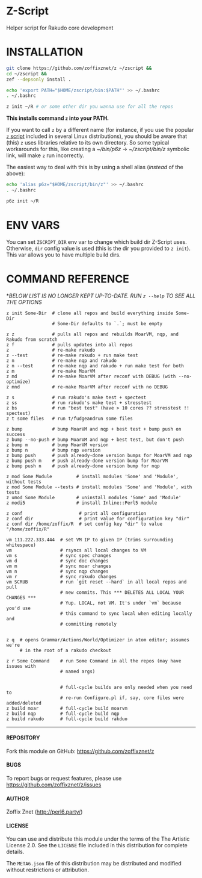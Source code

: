 # Z-Script

Helper script for Rakudo core development

# INSTALLATION

```bash
git clone https://github.com/zoffixznet/z ~/zscript &&
cd ~/zscript &&
zef --depsonly install .

echo 'export PATH="$HOME/zscript/bin:$PATH"' >> ~/.bashrc
. ~/.bashrc

z init ~/R # or some other dir you wanna use for all the repos
```

**This installs command `z` into your PATH.**

If you want to call `z` by a different name (for instance, if you use the popular [`z` script](https://github.com/rupa/z) included in several Linux distributions), you should be aware that (this) `z` uses libraries relative to its own directory. So some typical workarounds for this, like creating a _~/bin/p6z_ → _~/zscript/bin/z_ symbolic link, will make `z` run incorrectly.

The easiest way to deal with this is by using a shell alias (_instead_ of the above):

```bash
echo 'alias p6z="$HOME/zscript/bin/z"' >> ~/.bashrc
. ~/.bashrc

p6z init ~/R
```


# ENV VARS

You can set `ZSCRIPT_DIR` env var to change which build dir Z-Script uses.
Otherwise, `dir` config value is used (this is the dir you provided to
`z init`). This var allows you to have multiple build dirs.

# COMMAND REFERENCE

**BELOW LIST IS NO LONGER KEPT UP-TO-DATE. RUN `z --help` TO SEE ALL THE
OPTIONS*

```
z init Some-Dir  # clone all repos and build everything inside Some-Dir
                 # Some-Dir defaults to `.`; must be empty

z z              # pulls all repos and rebuilds MoarVM, nqp, and Rakudo from scratch
z f              # pulls updates into all repos
z                # re-make rakudo
z --test         # re-make rakudo + run make test
z n              # re-make nqp and rakudo
z n --test       # re-make nqp and rakudo + run make test for both
z m              # re-make MoarVM
z md             # re-make MoarVM after reconf with DEBUG (with --no-optimize)
z mnd            # re-make MoarVM after reconf with no DEBUG

z s              # run rakudo's make test + spectest
z ss             # run rakudo's make test + stresstest
z bs             # run "best test" (have > 10 cores ?? stresstest !! spectest)
z t some files   # run t/fudgeandrun some files

z bump           # bump MoarVM and nqp + best test + bump push on success
z bump --no-push # bump MoarVM and nqp + best test, but don't push
z bump m         # bump MoarVM version
z bump n         # bump nqp version
z bump push      # push already-done version bumps for MoarVM and nqp
z bump push m    # push already-done version bump for MoarVM
z bump push n    # push already-done version bump for nqp

z mod Some Module         # install modules 'Some' and 'Module', without tests
z mod Some Module --tests # install modules 'Some' and 'Module', with tests
z umod Some Module        # uninstall modules 'Some' and 'Module'
z modi5                   # install Inline::Perl5 module

z conf                     # print all configuration
z conf dir                 # print value for configuration key "dir"
z conf dir /home/zoffix/R  # set config key "dir" to value "/home/zoffix/R"

vm 111.222.333.444  # set VM IP to given IP (trims surrounding whitespace)
vm                  # rsyncs all local changes to VM
vm s                # sync spec changes
vm d                # sync doc changes
vm m                # sync moar changes
vm n                # sync nqp changes
vm r                # sync rakudo changes
vm SCRUB            # run `git reset --hard` in all local repos and pull
                    # new commits. This *** DELETES ALL LOCAL YOUR CHANGES ***
                    # Yup. LOCAL, not VM. It's under `vm` because you'd use
                    # this command to sync local when editing locally and
                    # committing remotely


z q  # opens Grammar/Actions/World/Optimizer in atom editor; assumes we're
     # in the root of a rakudo checkout

z r Some Command    # run Some Command in all the repos (may have issues with
                    # named args)


                    # full-cycle builds are only needed when you need to
                    # re-run Configure.pl if, say, core files were added/deleted
z build moar        # full-cycle build moarvm
z build nqp         # full-cycle build nqp
z build rakudo      # full-cycle build rakduo
```

----

#### REPOSITORY

Fork this module on GitHub:
https://github.com/zoffixznet/z

#### BUGS

To report bugs or request features, please use
https://github.com/zoffixznet/z/issues

#### AUTHOR

Zoffix Znet (http://perl6.party/)

#### LICENSE

You can use and distribute this module under the terms of the
The Artistic License 2.0. See the `LICENSE` file included in this
distribution for complete details.

The `META6.json` file of this distribution may be distributed and modified
without restrictions or attribution.
